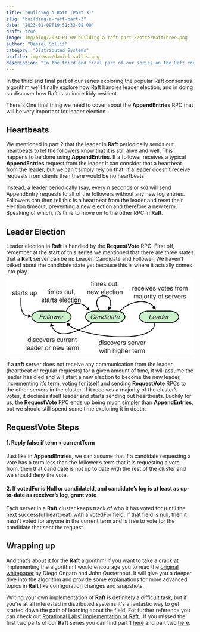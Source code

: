 ```yaml
---
title: "Building a Raft (Part 3)"
slug: "building-a-raft-part-3"
date: "2023-01-09T19:51:33-08:00"
draft: true
image: img/blog/2023-01-09-building-a-raft-part-3/otterRaftThree.png
author: "Daniel Sollis"
category: "Distributed Systems"
profile: img/team/daniel-sollis.png
description: "In the third and final part of our series on the Raft consensus algorithm we'll wrap up by going over leader election."
---
```


In the third and final part of our series exploring the popular Raft consensus algorithm we'll finally explore how Raft handles leader election, and in doing so discover how Raft is so incredibly resilient.

<!--more-->

There's One final thing we need to cover about the **AppendEntries** RPC that will be very important for leader election.

## Heartbeats
We mentioned in part 2 that the leader in **Raft** periodically sends out heartbeats to let the followers know that it is still alive and well. This happens to be done using **AppendEntries**. If a follower receives a typical **AppendEntries** request from the leader it can consider that a heartbeat from the leader, but  we can’t simply rely on that. If a leader doesn’t receive requests from clients then there would be no heartbeats!

Instead, a leader periodically (say, every n seconds or so) will send AppendEntry requests to all of the followers without any new log entries. Followers can then tell this is a heartbeat from the leader and reset their election timeout, preventing a new election and therefore a new term. Speaking of which, it’s time to move on to the other RPC in **Raft**.

## Leader Election
Leader election in **Raft** is handled by the **RequestVote** RPC. First off, remember at the start of this series we mentioned that there are three states that a **Raft** server can be in: Leader, Candidate and Follower. We haven’t talked about the candidate state yet because this is where it actually comes into play.

!["State change flowchart"](/img/blog/2023-01-09-building-a-raft-part-3/stateChanges.png)

If a **raft** server does not receive any communication from the leader (heartbeat or regular requests) for a given amount of time, it will assume the leader has died and will start a new election to become the new leader, incrementing it’s term, voting for itself and sending **RequestVote** RPCs to the other servers in the cluster. If it receives a majority of the cluster’s votes, it declares itself leader and starts sending out heartbeats. Luckily for us, the **RequestVote** RPC ends up being much simpler than **AppendEntries**, but we should still spend some time exploring it in depth.

## RequestVote Steps
#### 1. Reply false if term < currentTerm
Just like in **AppendEntries**, we can assume that if a candidate requesting a vote has a term less than the follower’s term that it is requesting a vote from, then that candidate is not up to date with the rest of the cluster and we should deny the vote.

#### 2. If votedFor is Null or candidateId, and candidate’s log is at least as up-to-date as receiver’s log, grant vote
Each server in a **Raft** cluster keeps track of who it has voted for (until the next successful heartbeat) with a votedFor field. If that field is null, then it hasn’t voted for anyone in the current term and is free to vote for the candidate that sent the request.

## Wrapping up
And that’s about it for the **Raft** algorithm! If you want to take a crack at implementing the algorithm I would encourage you to read the [original whitepaper](https://raft.github.io/raft.pdf) by Diego Ongaro and John Ousterhout. It will give you a deeper dive into the algorithm and provide some explanations for more advanced topics in **Raft** like configuration changes and snapshots.

Writing your own implementation of **Raft** is definitely a difficult task, but if you're at all interested in distributed systems it's a fantastic way to get started down the path of learning about the field. For further reference you can check out [Rotational Labs' implementation of Raft.](https://github.com/rotationalio/Raft). If you missed the first two parts of our **Raft** series you can find part 1 [here](https://rotational.io/blog/building-a-raft-part-1/) and part two [here](https://rotational.io/blog/building-a-raft-part-2/).